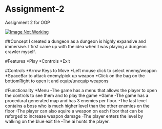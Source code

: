 # Assignment-2
Assignment 2 for OOP

[![Image Not Working](https://img.youtube.com/vi/_FNaDPkr68Q/0.jpg)](https://www.youtube.com/watch?v=_FNaDPkr68Q)

##Concept
I created a dungeon as a dungeon is highly expansive and immersive.
I first came up with the idea when I was playing a dungeon crawler myself.

#Features
*Play
*Controls
*Exit

#Controls
*Arrow Keys to Move
*Left mouse click to select enemy/weapon
*SpaceBar to attack enemy/pick up weapon
*Click on the bag on the bottomRight to open it and equip/unequip weapons

#Functionality
*Menu
-The game has a menu that allows the player to open the controls to see them and to play the game
*Game
-The game has a procedural generated map and has 3 enemies per floor.
-The last level contains a boss who is much higher level than the other enemies on the floor
-The player can also aquire a weapon on each floor that can be reforged to increase weapon damage
-The player enters the level by walking on the blue exit tile
-The ai hunts the player.
